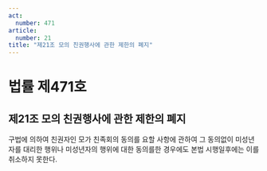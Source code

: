 ```yaml
---
act:
  number: 471
article:
  number: 21
title: "제21조 모의 친권행사에 관한 제한의 폐지"
---
```


# 법률 제471호

## 제21조 모의 친권행사에 관한 제한의 폐지

구법에 의하여 친권자인 모가 친족회의 동의를 요할 사항에 관하여 그 동의없이 미성년자를 대리한 행위나 미성년자의 행위에 대한 동의를한 경우에도 본법 시행일후에는 이를 취소하지 못한다.
